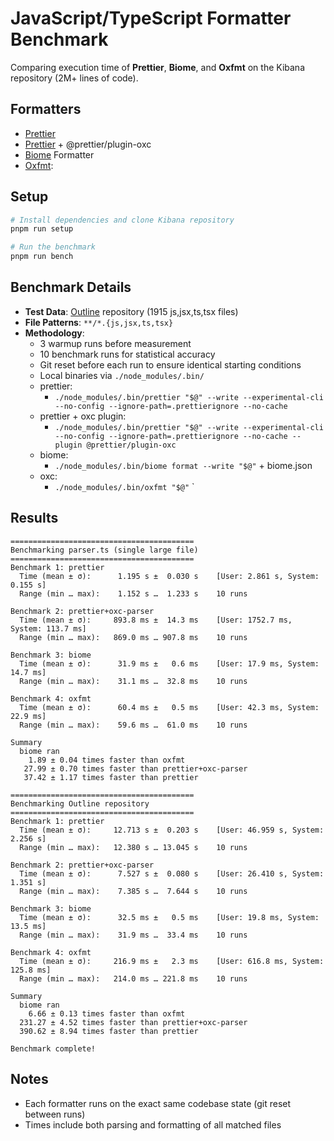 # JavaScript/TypeScript Formatter Benchmark

Comparing execution time of **Prettier**, **Biome**, and **Oxfmt** on the Kibana repository (2M+ lines of code).

## Formatters

- [Prettier](https://prettier.io/)
- [Prettier](https://prettier.io/) + @prettier/plugin-oxc
- [Biome](https://biomejs.dev/) Formatter
- [Oxfmt](https://oxc.rs):

## Setup

```bash
# Install dependencies and clone Kibana repository
pnpm run setup

# Run the benchmark
pnpm run bench
```

## Benchmark Details

- **Test Data**: [Outline](https://github.com/outline/outline) repository (1915 js,jsx,ts,tsx files)
- **File Patterns**: `**/*.{js,jsx,ts,tsx}`
- **Methodology**:
  - 3 warmup runs before measurement
  - 10 benchmark runs for statistical accuracy
  - Git reset before each run to ensure identical starting conditions
  - Local binaries via `./node_modules/.bin/`
  - prettier:
    - `./node_modules/.bin/prettier "$@" --write --experimental-cli --no-config --ignore-path=.prettierignore --no-cache`
  - prettier + oxc plugin:
    - `./node_modules/.bin/prettier "$@" --write --experimental-cli --no-config --ignore-path=.prettierignore --no-cache --plugin @prettier/plugin-oxc`
  - biome:
    - `./node_modules/.bin/biome format --write "$@"` + biome.json
  - oxc:
    - `./node_modules/.bin/oxfmt "$@"`
`

## Results

<!-- BENCHMARK_RESULTS_START -->
```
=========================================
Benchmarking parser.ts (single large file)
=========================================
Benchmark 1: prettier
  Time (mean ± σ):      1.195 s ±  0.030 s    [User: 2.861 s, System: 0.155 s]
  Range (min … max):    1.152 s …  1.233 s    10 runs
 
Benchmark 2: prettier+oxc-parser
  Time (mean ± σ):     893.8 ms ±  14.3 ms    [User: 1752.7 ms, System: 113.7 ms]
  Range (min … max):   869.0 ms … 907.8 ms    10 runs
 
Benchmark 3: biome
  Time (mean ± σ):      31.9 ms ±   0.6 ms    [User: 17.9 ms, System: 14.7 ms]
  Range (min … max):    31.1 ms …  32.8 ms    10 runs
 
Benchmark 4: oxfmt
  Time (mean ± σ):      60.4 ms ±   0.5 ms    [User: 42.3 ms, System: 22.9 ms]
  Range (min … max):    59.6 ms …  61.0 ms    10 runs
 
Summary
  biome ran
    1.89 ± 0.04 times faster than oxfmt
   27.99 ± 0.70 times faster than prettier+oxc-parser
   37.42 ± 1.17 times faster than prettier

=========================================
Benchmarking Outline repository
=========================================
Benchmark 1: prettier
  Time (mean ± σ):     12.713 s ±  0.203 s    [User: 46.959 s, System: 2.256 s]
  Range (min … max):   12.380 s … 13.045 s    10 runs
 
Benchmark 2: prettier+oxc-parser
  Time (mean ± σ):      7.527 s ±  0.080 s    [User: 26.410 s, System: 1.351 s]
  Range (min … max):    7.385 s …  7.644 s    10 runs
 
Benchmark 3: biome
  Time (mean ± σ):      32.5 ms ±   0.5 ms    [User: 19.8 ms, System: 13.5 ms]
  Range (min … max):    31.9 ms …  33.4 ms    10 runs
 
Benchmark 4: oxfmt
  Time (mean ± σ):     216.9 ms ±   2.3 ms    [User: 616.8 ms, System: 125.8 ms]
  Range (min … max):   214.0 ms … 221.8 ms    10 runs
 
Summary
  biome ran
    6.66 ± 0.13 times faster than oxfmt
  231.27 ± 4.52 times faster than prettier+oxc-parser
  390.62 ± 8.94 times faster than prettier

Benchmark complete!
```
<!-- BENCHMARK_RESULTS_END -->

## Notes

- Each formatter runs on the exact same codebase state (git reset between runs)
- Times include both parsing and formatting of all matched files
